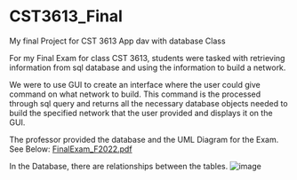 # CST3613_Final
My final Project for CST 3613 App dav with database Class

For my Final Exam for class CST 3613, students were tasked with retrieving information from sql database and using the information to build a network. 

We were to use GUI to create an interface where the user could give command on what network to build. This command is the processed through sql query and returns all the necessary database objects needed to build the specified network that the user provided and displays it on the GUI.

The professor provided the database and the UML Diagram for the Exam. See Below:
[FinalExam_F2022.pdf](https://github.com/sametj/CST3613_Final/files/12886690/FinalExam_F2022.pdf)

In the Database, there are relationships between the tables. 
![image](https://github.com/sametj/CST3613_Final/assets/102891262/7ed07a34-b42c-4176-a0b4-2100e18e194b)
